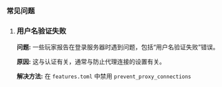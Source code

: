 ### 常见问题

1.  ### 用户名验证失败

    **问题:** 一些玩家报告在登录服务器时遇到问题，包括“用户名验证失败”错误。

    **原因:** 这与认证有关，通常与防止代理连接的设置有关。

    **解决方法:** 在 `features.toml` 中禁用 `prevent_proxy_connections`

